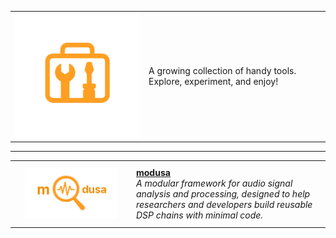 <table>
  <tr>
    <td width="200" valign="middle">
      <a href="https://www.github.com/meluron-toolbox" target="_blank">
        <img src="https://raw.githubusercontent.com/meluron/assets/refs/heads/main/logos/meluron-toolbox/icon.png" width="250" alt="meluron-toolbox logo" />
      </a>
    </td>
    <td valign="middle">
       A growing collection of handy tools. Explore, experiment, and enjoy!
    </td>
  </tr>
</table>
<hr>
<table>
    <td height=100 width=180 align="center">
      <a href="https://www.github.com/meluron-toolbox/modusa" target="_blank">
        <img src="https://raw.githubusercontent.com/meluron/assets/refs/heads/main/logos/meluron-toolbox/modusa/icon_with_text.png" height=80 alt="modusa" />
      </a>
    </td>
    <td>
      <a href="https://meluron-toolbox.github.io/modusa/" target="_blank"><strong>modusa</strong></a><br/>
      <em>A modular framework for audio signal analysis and processing, designed to help researchers and developers build reusable DSP chains with minimal code.</em>
    </td>
  </tr>
</table>
